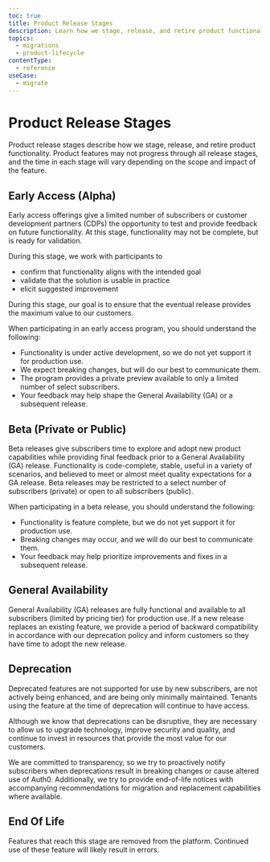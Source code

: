 ```yaml
---
toc: true
title: Product Release Stages
description: Learn how we stage, release, and retire product functionality.
topics:
  - migrations
  - product-lifecycle
contentType:
  - reference
useCase:
  - migrate
---
```


# Product Release Stages

Product release stages describe how we stage, release, and retire product functionality. Product features may not progress through all release stages, and the time in each stage will vary depending on the scope and impact of the feature.

## Early Access (Alpha)

Early access offerings give a limited number of subscribers or customer development partners (CDPs) the opportunity to test and provide feedback on future functionality. At this stage, functionality may not be complete, but is ready for validation. 

During this stage, we work with participants to

* confirm that functionality aligns with the intended goal
* validate that the solution is usable in practice
* elicit suggested improvement

During this stage, our goal is to ensure that the eventual release provides the maximum value to our customers.

When participating in an early access program, you should understand the following:

* Functionality is under active development, so we do not yet support it for production use.
* We expect breaking changes, but will do our best to communicate them.
* The program provides a private preview available to only a limited number of select subscribers.
* Your feedback may help shape the General Availability (GA) or a subsequent release.

## Beta (Private or Public)

Beta releases give subscribers time to explore and adopt new product capabilities while providing final feedback prior to a General Availability (GA) release. Functionality is code-complete, stable, useful in a variety of scenarios, and believed to meet or almost meet quality expectations for a GA release. Beta releases may be restricted to a select number of subscribers (private) or open to all subscribers (public).

When participating in a beta release, you should understand the following:

* Functionality is feature complete, but we do not yet support it for production use.
* Breaking changes may occur, and we will do our best to communicate them.
* Your feedback may help prioritize improvements and fixes in a subsequent release.

## General Availability

General Availability (GA) releases are fully functional and available to all subscribers (limited by pricing tier) for production use. If a new release replaces an existing feature, we provide a period of backward compatibility in accordance with our deprecation policy and inform customers so they have time to adopt the new release.

## Deprecation

Deprecated features are not supported for use by new subscribers, are not actively being enhanced, and are being only minimally maintained. Tenants using the feature at the time of deprecation will continue to have access. 

Although we know that deprecations can be disruptive, they are necessary to allow us to upgrade technology, improve security and quality, and continue to invest in resources that provide the most value for our customers.

We are committed to transparency, so we try to proactively notify subscribers when deprecations result in breaking changes or cause altered use of Auth0. Additionally, we try to provide end-of-life notices with accompanying recommendations for migration and replacement capabilities where available.

## End Of Life

Features that reach this stage are removed from the platform. Continued use of these feature will likely result in errors.